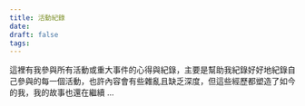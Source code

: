 ```yaml
---
title: 活動紀錄
date: 
draft: false
tags:
---
```

這裡有我參與所有活動或重大事件的心得與紀錄，主要是幫助我紀錄好好地紀錄自己參與的每一個活動，也許內容會有些雜亂且缺乏深度，但這些經歷都塑造了如今的我，我的故事也還在繼續 ...